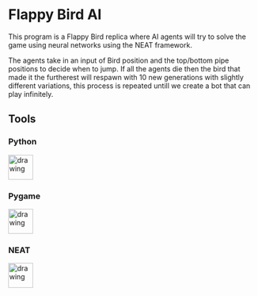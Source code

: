# Flappy Bird AI
This program is a Flappy Bird replica where AI agents will try to solve the game using neural networks using the
NEAT framework.

The agents take in an input of Bird position and the top/bottom pipe positions to decide when to jump.
If all the agents die then the bird that made it the furtherest will respawn with 10 new generations
with slightly different variations, this process is repeated untill we create a bot that can play infinitely.

## Tools

### Python 
<img src="https://assets.stickpng.com/images/5848152fcef1014c0b5e4967.png" alt="drawing" height="50"/>

### Pygame 
<img src="https://www.pygame.org/ftp/pygame-head-party.png" alt="drawing" height="50"/>

### NEAT 
<img src="https://www.pngmart.com/files/12/Flappy-Bird-PNG-Image.png" alt="drawing" height="50"/>



